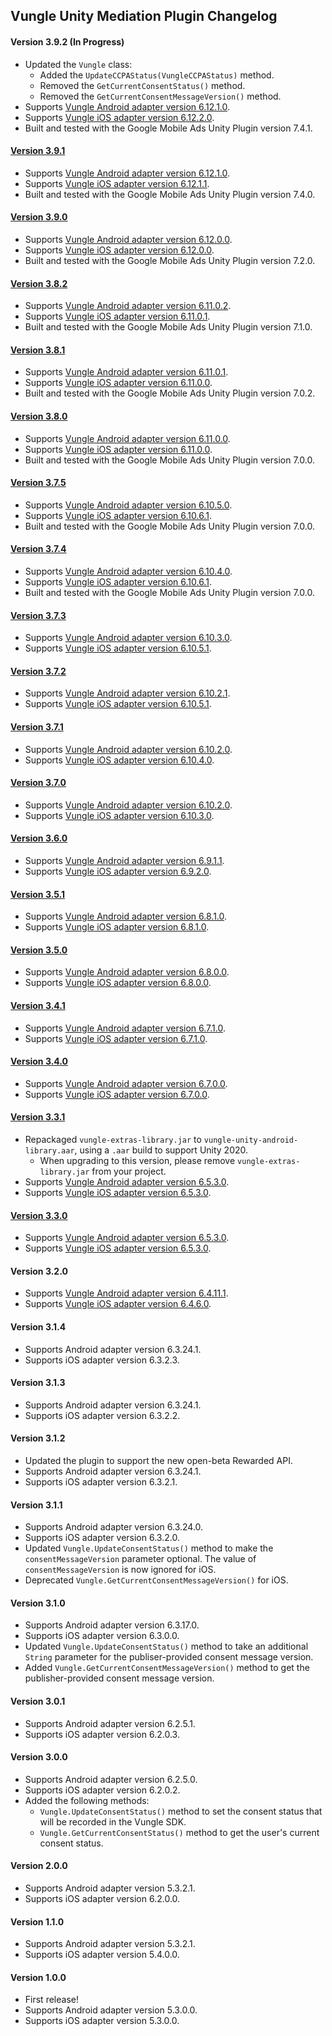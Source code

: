 ## Vungle Unity Mediation Plugin Changelog

#### Version 3.9.2 (In Progress)
- Updated the `Vungle` class:
  * Added the `UpdateCCPAStatus(VungleCCPAStatus)` method.
  * Removed the `GetCurrentConsentStatus()` method.
  * Removed the `GetCurrentConsentMessageVersion()` method.
- Supports [Vungle Android adapter version 6.12.1.0](https://github.com/googleads/googleads-mobile-android-mediation/blob/main/ThirdPartyAdapters/vungle/CHANGELOG.md#version-61210).
- Supports [Vungle iOS adapter version 6.12.2.0](https://github.com/googleads/googleads-mobile-ios-mediation/blob/main/adapters/Vungle/CHANGELOG.md#version-61220).
- Built and tested with the Google Mobile Ads Unity Plugin version 7.4.1.

#### [Version 3.9.1](https://dl.google.com/googleadmobadssdk/mediation/unity/vungle/VungleUnityAdapter-3.9.1.zip)
- Supports [Vungle Android adapter version 6.12.1.0](https://github.com/googleads/googleads-mobile-android-mediation/blob/main/ThirdPartyAdapters/vungle/CHANGELOG.md#version-61210).
- Supports [Vungle iOS adapter version 6.12.1.1](https://github.com/googleads/googleads-mobile-ios-mediation/blob/main/adapters/Vungle/CHANGELOG.md#version-61211).
- Built and tested with the Google Mobile Ads Unity Plugin version 7.4.0.

#### [Version 3.9.0](https://dl.google.com/googleadmobadssdk/mediation/unity/vungle/VungleUnityAdapter-3.9.0.zip)
- Supports [Vungle Android adapter version 6.12.0.0](https://github.com/googleads/googleads-mobile-android-mediation/blob/main/ThirdPartyAdapters/vungle/CHANGELOG.md#version-61200).
- Supports [Vungle iOS adapter version 6.12.0.0](https://github.com/googleads/googleads-mobile-ios-mediation/blob/main/adapters/Vungle/CHANGELOG.md#version-61200).
- Built and tested with the Google Mobile Ads Unity Plugin version 7.2.0.

#### [Version 3.8.2](https://dl.google.com/googleadmobadssdk/mediation/unity/vungle/VungleUnityAdapter-3.8.2.zip)
- Supports [Vungle Android adapter version 6.11.0.2](https://github.com/googleads/googleads-mobile-android-mediation/blob/main/ThirdPartyAdapters/vungle/CHANGELOG.md#version-61102).
- Supports [Vungle iOS adapter version 6.11.0.1](https://github.com/googleads/googleads-mobile-ios-mediation/blob/main/adapters/Vungle/CHANGELOG.md#version-61101).
- Built and tested with the Google Mobile Ads Unity Plugin version 7.1.0.

#### [Version 3.8.1](https://dl.google.com/googleadmobadssdk/mediation/unity/vungle/VungleUnityAdapter-3.8.1.zip)
- Supports [Vungle Android adapter version 6.11.0.1](https://github.com/googleads/googleads-mobile-android-mediation/blob/main/ThirdPartyAdapters/vungle/CHANGELOG.md#version-61101).
- Supports [Vungle iOS adapter version 6.11.0.0](https://github.com/googleads/googleads-mobile-ios-mediation/blob/main/adapters/Vungle/CHANGELOG.md#version-61100).
- Built and tested with the Google Mobile Ads Unity Plugin version 7.0.2.

#### [Version 3.8.0](https://dl.google.com/googleadmobadssdk/mediation/unity/vungle/VungleUnityAdapter-3.8.0.zip)
- Supports [Vungle Android adapter version 6.11.0.0](https://github.com/googleads/googleads-mobile-android-mediation/blob/main/ThirdPartyAdapters/vungle/CHANGELOG.md#version-61100).
- Supports [Vungle iOS adapter version 6.11.0.0](https://github.com/googleads/googleads-mobile-ios-mediation/blob/main/adapters/Vungle/CHANGELOG.md#version-61100).
- Built and tested with the Google Mobile Ads Unity Plugin version 7.0.0.

#### [Version 3.7.5](https://dl.google.com/googleadmobadssdk/mediation/unity/vungle/VungleUnityAdapter-3.7.5.zip)
- Supports [Vungle Android adapter version 6.10.5.0](https://github.com/googleads/googleads-mobile-android-mediation/blob/main/ThirdPartyAdapters/vungle/CHANGELOG.md#version-61050).
- Supports [Vungle iOS adapter version 6.10.6.1](https://github.com/googleads/googleads-mobile-ios-mediation/blob/main/adapters/Vungle/CHANGELOG.md#version-61061).
- Built and tested with the Google Mobile Ads Unity Plugin version 7.0.0.

#### [Version 3.7.4](https://dl.google.com/googleadmobadssdk/mediation/unity/vungle/VungleUnityAdapter-3.7.4.zip)
- Supports [Vungle Android adapter version 6.10.4.0](https://github.com/googleads/googleads-mobile-android-mediation/blob/main/ThirdPartyAdapters/vungle/CHANGELOG.md#version-61040).
- Supports [Vungle iOS adapter version 6.10.6.1](https://github.com/googleads/googleads-mobile-ios-mediation/blob/main/adapters/Vungle/CHANGELOG.md#version-61061).
- Built and tested with the Google Mobile Ads Unity Plugin version 7.0.0.

#### [Version 3.7.3](https://dl.google.com/googleadmobadssdk/mediation/unity/vungle/VungleUnityAdapter-3.7.3.zip)
- Supports [Vungle Android adapter version 6.10.3.0](https://github.com/googleads/googleads-mobile-android-mediation/blob/main/ThirdPartyAdapters/vungle/CHANGELOG.md#version-61030).
- Supports [Vungle iOS adapter version 6.10.5.1](https://github.com/googleads/googleads-mobile-ios-mediation/blob/main/adapters/Vungle/CHANGELOG.md#version-61051).

#### [Version 3.7.2](https://dl.google.com/googleadmobadssdk/mediation/unity/vungle/VungleUnityAdapter-3.7.2.zip)
- Supports [Vungle Android adapter version 6.10.2.1](https://github.com/googleads/googleads-mobile-android-mediation/blob/main/ThirdPartyAdapters/vungle/CHANGELOG.md#version-61021).
- Supports [Vungle iOS adapter version 6.10.5.1](https://github.com/googleads/googleads-mobile-ios-mediation/blob/main/adapters/Vungle/CHANGELOG.md#version-61051).

#### [Version 3.7.1](https://dl.google.com/googleadmobadssdk/mediation/unity/vungle/VungleUnityAdapter-3.7.1.zip)
- Supports [Vungle Android adapter version 6.10.2.0](https://github.com/googleads/googleads-mobile-android-mediation/blob/main/ThirdPartyAdapters/vungle/CHANGELOG.md#version-61020).
- Supports [Vungle iOS adapter version 6.10.4.0](https://github.com/googleads/googleads-mobile-ios-mediation/blob/main/adapters/Vungle/CHANGELOG.md#version-61040).

#### [Version 3.7.0](https://dl.google.com/googleadmobadssdk/mediation/unity/vungle/VungleUnityAdapter-3.7.0.zip)
- Supports [Vungle Android adapter version 6.10.2.0](https://github.com/googleads/googleads-mobile-android-mediation/blob/main/ThirdPartyAdapters/vungle/CHANGELOG.md#version-61020).
- Supports [Vungle iOS adapter version 6.10.3.0](https://github.com/googleads/googleads-mobile-ios-mediation/blob/main/adapters/Vungle/CHANGELOG.md#version-61030).

#### [Version 3.6.0](https://dl.google.com/googleadmobadssdk/mediation/unity/vungle/VungleUnityAdapter-3.6.0.zip)
- Supports [Vungle Android adapter version 6.9.1.1](https://github.com/googleads/googleads-mobile-android-mediation/blob/main/ThirdPartyAdapters/vungle/CHANGELOG.md#version-6911).
- Supports [Vungle iOS adapter version 6.9.2.0](https://github.com/googleads/googleads-mobile-ios-mediation/blob/main/adapters/Vungle/CHANGELOG.md#version-6920).

#### [Version 3.5.1](https://dl.google.com/googleadmobadssdk/mediation/unity/vungle/VungleUnityAdapter-3.5.1.zip)
- Supports [Vungle Android adapter version 6.8.1.0](https://github.com/googleads/googleads-mobile-android-mediation/blob/main/ThirdPartyAdapters/vungle/CHANGELOG.md#version-6810).
- Supports [Vungle iOS adapter version 6.8.1.0](https://github.com/googleads/googleads-mobile-ios-mediation/blob/main/adapters/Vungle/CHANGELOG.md#version-6810).

#### [Version 3.5.0](https://dl.google.com/googleadmobadssdk/mediation/unity/vungle/VungleUnityAdapter-3.5.0.zip)
- Supports [Vungle Android adapter version 6.8.0.0](https://github.com/googleads/googleads-mobile-android-mediation/blob/main/ThirdPartyAdapters/vungle/CHANGELOG.md#version-6800).
- Supports [Vungle iOS adapter version 6.8.0.0](https://github.com/googleads/googleads-mobile-ios-mediation/blob/main/adapters/Vungle/CHANGELOG.md#version-6800).

#### [Version 3.4.1](https://dl.google.com/googleadmobadssdk/mediation/unity/vungle/VungleUnityAdapter-3.4.1.zip)
- Supports [Vungle Android adapter version 6.7.1.0](https://github.com/googleads/googleads-mobile-android-mediation/blob/main/ThirdPartyAdapters/vungle/CHANGELOG.md#version-6710).
- Supports [Vungle iOS adapter version 6.7.1.0](https://github.com/googleads/googleads-mobile-ios-mediation/blob/main/adapters/Vungle/CHANGELOG.md#version-6710).

#### [Version 3.4.0](https://dl.google.com/googleadmobadssdk/mediation/unity/vungle/VungleUnityAdapter-3.4.0.zip)
- Supports [Vungle Android adapter version 6.7.0.0](https://github.com/googleads/googleads-mobile-android-mediation/blob/main/ThirdPartyAdapters/vungle/CHANGELOG.md#version-6700).
- Supports [Vungle iOS adapter version 6.7.0.0](https://github.com/googleads/googleads-mobile-ios-mediation/blob/main/adapters/Vungle/CHANGELOG.md#version-6700).

#### [Version 3.3.1](https://dl.google.com/googleadmobadssdk/mediation/unity/vungle/VungleUnityAdapter-3.3.1.zip)
- Repackaged `vungle-extras-library.jar` to `vungle-unity-android-library.aar`, using a `.aar` build to support Unity 2020.
  * When upgrading to this version, please remove `vungle-extras-library.jar` from your project.
- Supports [Vungle Android adapter version 6.5.3.0](https://github.com/googleads/googleads-mobile-android-mediation/blob/main/ThirdPartyAdapters/vungle/CHANGELOG.md#version-6530).
- Supports [Vungle iOS adapter version 6.5.3.0](https://github.com/googleads/googleads-mobile-ios-mediation/blob/main/adapters/Vungle/CHANGELOG.md#version-6530).

#### [Version 3.3.0](https://dl.google.com/googleadmobadssdk/mediation/unity/vungle/VungleUnityAdapter-3.3.0.zip)
- Supports [Vungle Android adapter version 6.5.3.0](https://github.com/googleads/googleads-mobile-android-mediation/blob/main/ThirdPartyAdapters/vungle/CHANGELOG.md#version-6530).
- Supports [Vungle iOS adapter version 6.5.3.0](https://github.com/googleads/googleads-mobile-ios-mediation/blob/main/adapters/Vungle/CHANGELOG.md#version-6530).

#### Version 3.2.0
- Supports [Vungle Android adapter version 6.4.11.1](https://github.com/googleads/googleads-mobile-android-mediation/blob/main/ThirdPartyAdapters/vungle/CHANGELOG.md#version-64111).
- Supports [Vungle iOS adapter version 6.4.6.0](https://github.com/googleads/googleads-mobile-ios-mediation/blob/main/adapters/Vungle/CHANGELOG.md#version-6460).

#### Version 3.1.4
- Supports Android adapter version 6.3.24.1.
- Supports iOS adapter version 6.3.2.3.

#### Version 3.1.3
- Supports Android adapter version 6.3.24.1.
- Supports iOS adapter version 6.3.2.2.

#### Version 3.1.2
- Updated the plugin to support the new open-beta Rewarded API.
- Supports Android adapter version 6.3.24.1.
- Supports iOS adapter version 6.3.2.1.

#### Version 3.1.1
- Supports Android adapter version 6.3.24.0.
- Supports iOS adapter version 6.3.2.0.
- Updated `Vungle.UpdateConsentStatus()` method to make the `consentMessageVersion` parameter optional. The value of `consentMessageVersion` is now ignored for iOS.
- Deprecated `Vungle.GetCurrentConsentMessageVersion()` for iOS.

#### Version 3.1.0
- Supports Android adapter version 6.3.17.0.
- Supports iOS adapter version 6.3.0.0.
- Updated `Vungle.UpdateConsentStatus()` method to take an additional `String` parameter for the publiser-provided consent message version.
- Added `Vungle.GetCurrentConsentMessageVersion()` method to get the publisher-provided consent message version.

#### Version 3.0.1
- Supports Android adapter version 6.2.5.1.
- Supports iOS adapter version 6.2.0.3.

#### Version 3.0.0
- Supports Android adapter version 6.2.5.0.
- Supports iOS adapter version 6.2.0.2.
- Added the following methods:
  * `Vungle.UpdateConsentStatus()`  method to set the consent status that will be recorded in the Vungle SDK.
  * `Vungle.GetCurrentConsentStatus()` method to get the user's current consent status.

#### Version 2.0.0
- Supports Android adapter version 5.3.2.1.
- Supports iOS adapter version 6.2.0.0.

#### Version 1.1.0
- Supports Android adapter version 5.3.2.1.
- Supports iOS adapter version 5.4.0.0.

#### Version 1.0.0
- First release!
- Supports Android adapter version 5.3.0.0.
- Supports iOS adapter version 5.3.0.0.
